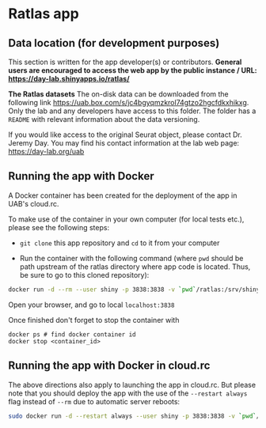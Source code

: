 # Ratlas app

## Data location (for development purposes)

This section is written for the app developer(s) or contributors. **General users are encouraged to access the web app by the public instance / URL: <https://day-lab.shinyapps.io/ratlas/>**

**The Ratlas datasets** The on-disk data can be downloaded from the following link <https://uab.box.com/s/jc4bgyqmzkrol74gtzo2hgcfdkxhikxg>. Only the lab and any developers have access to this folder. The folder has a `README` with relevant information about the data versioning.

If you would like access to the original Seurat object, please contact Dr. Jeremy Day. You may find his contact information at the lab web page: <https://day-lab.org/uab>

## Running the app with Docker

A Docker container has been created for the deployment of the app in UAB's cloud.rc.

To make use of the container in your own computer (for local tests etc.), please see the following steps:

* `git clone` this app repository and `cd` to it from your computer

* Run the container with the following command (where `pwd` should be path upstream of the ratlas directory where app code is located. Thus, be sure to go to this cloned repository):

```bash
docker run -d --rm --user shiny -p 3838:3838 -v `pwd`/ratlas:/srv/shiny-server/ -v `pwd`/shiny_app_logs:/var/log/shiny-server uabbds/ratlas:latest
```

Open your browser, and go to local `localhost:3838`

Once finished don't forget to stop the container with

```
docker ps # find docker container id
docker stop <container_id>
```

## Running the app with Docker in cloud.rc

The above directions also apply to launching the app in cloud.rc. But please note that you should deploy the app with the use of the `--restart always` flag instead of `--rm` due to automatic server reboots:

```bash
sudo docker run -d --restart always --user shiny -p 3838:3838 -v `pwd`/ratlas:/srv/shiny-server/ -v `pwd`/shiny_app_logs:/var/log/shiny-server uabbds/ratlas:latest
```